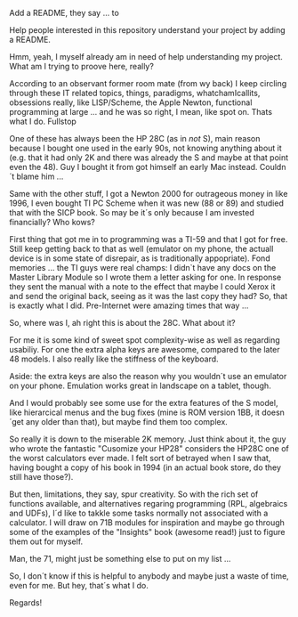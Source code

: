 
Add a README, they say ... to

Help people interested in this repository understand your project by adding a README.

Hmm, yeah, I myself already am in need of help understanding my project. What am I trying to proove here, really?

According to an observant former room mate (from wy back) I keep circling through these IT related topics, things, paradigms, whatchamIcallits, obsessions really, like LISP/Scheme, the Apple Newton, functional programming at large ... and he was so right, I mean, like spot on. Thats what I do. Fullstop

One of these has always been the HP 28C (as in *not* S), main reason because I bought one used in the early 90s, not knowing anything about it (e.g. that it had only 2K and there was already the S and maybe at that point even the 48). Guy I bought it from got himself an early Mac instead. Couldn´t blame him ...

Same with the other stuff, I got a Newton 2000 for outrageous money in like 1996, I even bought TI PC Scheme when it was new (88 or 89) and studied that with the SICP book. So may be it´s only because I am invested financially? Who kows?

First thing that got me in to programming was a TI-59 and that I got for free. Still keep getting back to that as well (emulator on my phone, the actuall device is in some state of disrepair, as is traditionally appopriate). Fond memories ... the TI guys were real champs: I didn`t have any docs on the Master Library Module so I wrote them a letter asking for one. In response they sent the manual with a note to the effect that maybe I could Xerox it and send the original back, seeing as it was the last copy they had? So, that is exactly what I did. Pre-Internet were amazing times that way ...

So, where was I, ah right this is about the 28C. What about it?

For me it is some kind of sweet spot complexity-wise as well as regarding usabiliy. For one the extra alpha keys are awesome, compared to the later 48 models. I also really like the stiffness of the keyboard.

Aside: the extra keys are also the reason why you wouldn´t use an emulator on your phone. Emulation works great in landscape on a tablet, though.

And I would probably see some use for the extra features of the S model, like hierarcical menus and the bug fixes (mine is ROM version 1BB, it doesn´get any older than that), but maybe find them too complex.

So really it is down to the miserable 2K memory. Just think about it, the guy who wrote the fantastic "Cusomize your HP28" considers the HP28C one of the worst calculators ever made. I felt sort of betrayed when I saw that, having bought a copy of his book in 1994 (in an actual book store, do they still have those?).

But then, limitations, they say, spur creativity. So with the rich set of functions available, and alternatives regaring programming (RPL, algebraics and UDFs), I´d like to takkle some tasks normally not associated with a calculator. I will draw on 71B modules for inspiration and maybe go through some of the examples of the "Insights" book (awesome read!) just to figure them out for myself.

Man, the 71, might just be something else to put on my list ...

So, I don´t know if this is helpful to anybody and maybe just a waste of time, even for me. But hey, that´s what I do.

Regards!



